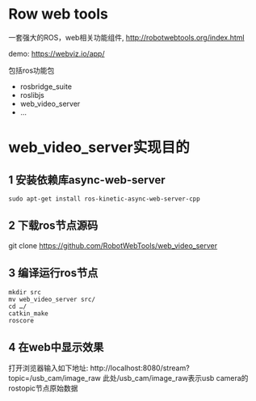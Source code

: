 # Row web tools
一套强大的ROS，web相关功能组件, http://robotwebtools.org/index.html

demo: https://webviz.io/app/

包括ros功能包
 - rosbridge_suite
 - roslibjs
 - web_video_server
 - ...

# web_video_server实现目的
## 1 安装依赖库async-web-server
```shell
sudo apt-get install ros-kinetic-async-web-server-cpp
```

## 2 下载ros节点源码
git clone https://github.com/RobotWebTools/web_video_server

## 3 编译运行ros节点
```shell
mkdir src
mv web_video_server src/
cd …/
catkin_make
roscore
```

## 4 在web中显示效果
打开浏览器输入如下地址:
http://localhost:8080/stream?topic=/usb_cam/image_raw
此处/usb_cam/image_raw表示usb camera的rostopic节点原始数据
